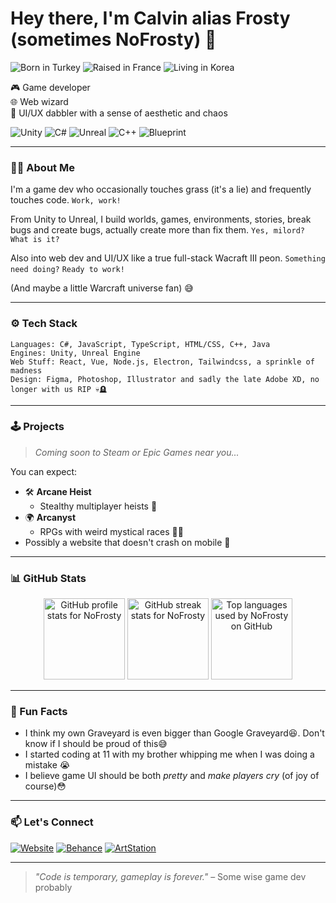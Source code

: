 <h1>Hey there, I'm Calvin alias Frosty (sometimes NoFrosty) 👋</h1>

![Born in Turkey](https://img.shields.io/badge/Born_in_Turkey-E30A17?style=for-the-badge&logo=starship&logoColor=white)
![Raised in France](https://img.shields.io/badge/Raised_in_France-0055A4?style=for-the-badge&logo=FreeCAD&logoColor=white)
![Living in Korea](https://img.shields.io/badge/Living_in_Korea-2c7f3e?style=for-the-badge&logo=googlemaps&logoColor=white)

<p>
🎮 Game developer <br> 
🌐 Web wizard <br>
🎨 UI/UX dabbler with a sense of aesthetic and chaos
</p>


![Unity](https://img.shields.io/badge/Unity-20232A?style=for-the-badge&logo=unity&logoColor=white)
![C#](https://img.shields.io/badge/C%23-239120?style=for-the-badge&logo=c-sharp&logoColor=white)
![Unreal](https://img.shields.io/badge/Unreal_Engine-0e1128?style=for-the-badge&logo=unrealengine&logoColor=white)
![C++](https://img.shields.io/badge/C++-00599C?style=for-the-badge&logo=c%2B%2B&logoColor=white)
![Blueprint](https://img.shields.io/badge/Blueprint-248EC2?style=for-the-badge&logo=blueprint&logoColor=white)


---

### 🧙‍♂️ About Me

I'm a game dev who occasionally touches grass (it's a lie) and frequently touches code. `Work, work!`

From Unity to Unreal, I build worlds, games, environments, stories, break bugs and create bugs, actually create more than fix them. `Yes, milord? What is it?`

Also into web dev and UI/UX like a true full-stack Wacraft III peon. `Something need doing?` `Ready to work!`

(And maybe a little Warcraft universe fan) 😅

---

### ⚙️ Tech Stack

```
Languages: C#, JavaScript, TypeScript, HTML/CSS, C++, Java
Engines: Unity, Unreal Engine 
Web Stuff: React, Vue, Node.js, Electron, Tailwindcss, a sprinkle of madness  
Design: Figma, Photoshop, Illustrator and sadly the late Adobe XD, no longer with us RIP 💀🪦
```

---

### 🕹️ Projects

> *Coming soon to Steam or Epic Games near you...*

You can expect:
- 🛠️ **Arcane Heist**
  - Stealthy multiplayer heists 👀
- 🌍 **Arcanyst**
  - RPGs with weird mystical races 🧝‍♂️
- Possibly a website that doesn't crash on mobile 🤞

---

### 📊 GitHub Stats

<p align="center">
  <img src="https://github-readme-stats-nine-xi-88.vercel.app/api?username=NoFrosty&show_icons=true&theme=tokyonight" style="max-height: 130px;" height="130" alt="GitHub profile stats for NoFrosty"/>
  <img src="https://github-readme-streak-stats.herokuapp.com/?user=NoFrosty&theme=tokyonight" style="max-height: 130px;" height="130" alt="GitHub streak stats for NoFrosty"/>
  <img src="https://github-readme-stats-nine-xi-88.vercel.app/api/top-langs/?username=NoFrosty&layout=compact&theme=tokyonight" style="max-height: 130px;" height="130" alt="Top languages used by NoFrosty on GitHub"/>
</p>

---

### 🧠 Fun Facts

- I think my own Graveyard is even bigger than Google Graveyard😆. Don't know if I should be proud of this😅
- I started coding at 11 with my brother whipping me when I was doing a mistake 😭
- I believe game UI should be both *pretty* and *make players cry* (of joy of course)😳

---

### 📫 Let's Connect

[![Website](https://img.shields.io/badge/Website-calvindogus.dev-0f0f0f?style=for-the-badge&logo=firefox&logoColor=white)](https://calvindogus.dev)
[![Behance](https://img.shields.io/badge/Behance-Calvind-1769ff?style=for-the-badge&logo=behance&logoColor=white)](https://www.behance.net/calvind)
[![ArtStation](https://img.shields.io/badge/ArtStation-Calvind-13AFF0?style=for-the-badge&logo=artstation&logoColor=white)](https://www.artstation.com/calvind)

---

> *"Code is temporary, gameplay is forever."* – Some wise game dev probably
